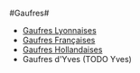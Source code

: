 #Gaufres#

- [Gaufres Lyonnaises](./gaufres_lyonnaises.md)
- [Gaufres Françaises](./gaufres_francaises.md)
- [Gaufres Hollandaises](./gaufres_hollandaises.md)
- Gaufres d'Yves (TODO Yves)
